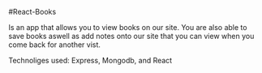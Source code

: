 #React-Books

Is an app that allows you to view books on our site. You are also able to save books aswell as add notes onto our site that you can view when you come back for another vist.

Technoliges used: Express, Mongodb, and React
